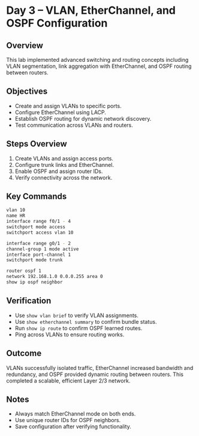 # Day 3 – VLAN, EtherChannel, and OSPF Configuration

## Overview
This lab implemented advanced switching and routing concepts including VLAN segmentation, link aggregation with EtherChannel, and OSPF routing between routers.

## Objectives
- Create and assign VLANs to specific ports.
- Configure EtherChannel using LACP.
- Establish OSPF routing for dynamic network discovery.
- Test communication across VLANs and routers.

## Steps Overview
1. Create VLANs and assign access ports.
2. Configure trunk links and EtherChannel.
3. Enable OSPF and assign router IDs.
4. Verify connectivity across the network.

## Key Commands
```bash
vlan 10
name HR
interface range f0/1 - 4
switchport mode access
switchport access vlan 10

interface range g0/1 - 2
channel-group 1 mode active
interface port-channel 1
switchport mode trunk

router ospf 1
network 192.168.1.0 0.0.0.255 area 0
show ip ospf neighbor
````

## Verification

* Use `show vlan brief` to verify VLAN assignments.
* Use `show etherchannel summary` to confirm bundle status.
* Run `show ip route` to confirm OSPF learned routes.
* Ping across VLANs to ensure routing works.

## Outcome

VLANs successfully isolated traffic, EtherChannel increased bandwidth and redundancy, and OSPF provided dynamic routing between routers. This completed a scalable, efficient Layer 2/3 network.

## Notes

* Always match EtherChannel mode on both ends.
* Use unique router IDs for OSPF neighbors.
* Save configuration after verifying functionality.
